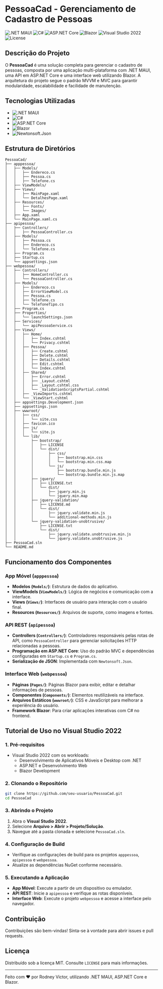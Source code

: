 
# PessoaCad - Gerenciamento de Cadastro de Pessoas

![.NET MAUI](https://img.shields.io/badge/.NET%20MAUI-v8.0-blue)
![C#](https://img.shields.io/badge/C%23-Language-brightgreen)
![ASP.NET Core](https://img.shields.io/badge/ASP.NET%20Core-v6.0-blue)
![Blazor](https://img.shields.io/badge/Blazor-Framework-purple)
![Visual Studio 2022](https://img.shields.io/badge/Visual%20Studio-2022-purple)
![License](https://img.shields.io/badge/License-MIT-blue)

## Descrição do Projeto
O **PessoaCad** é uma solução completa para gerenciar o cadastro de pessoas, composta por uma aplicação multi-plataforma com .NET MAUI, uma API em ASP.NET Core e uma interface web utilizando Blazor. A arquitetura do projeto segue o padrão MVVM e MVC para garantir modularidade, escalabilidade e facilidade de manutenção.

## Tecnologias Utilizadas
- ![.NET MAUI](https://img.shields.io/badge/.NET%20MAUI-v8.0-blue)
- ![C#](https://img.shields.io/badge/C%23-Programação-brightgreen)
- ![ASP.NET Core](https://img.shields.io/badge/ASP.NET%20Core-v6.0-blue)
- ![Blazor](https://img.shields.io/badge/Blazor-Framework-purple)
- ![Newtonsoft.Json](https://img.shields.io/badge/Newtonsoft.Json-13.0.1-orange)

## Estrutura de Diretórios

```plaintext
PessoaCad/
├── apppessoa/
│   ├── Models/
│   │   ├── Endereco.cs
│   │   ├── Pessoa.cs
│   │   ├── Telefone.cs
│   ├── ViewModels/
│   ├── Views/
│   │   ├── MainPage.xaml
│   │   └── DetalhesPage.xaml
│   ├── Resources/
│   │   ├── Fonts/
│   │   └── Images/
│   ├── App.xaml
│   └── MainPage.xaml.cs
├── apipessoa/
│   ├── Controllers/
│   │   ├── PessoaController.cs
│   ├── Models/
│   │   ├── Pessoa.cs
│   │   ├── Endereco.cs
│   │   └── Telefone.cs
│   ├── Program.cs
│   ├── Startup.cs
│   └── appsettings.json
├── webpessoa/
│   ├── Controllers/
│   │   ├── HomeController.cs
│   │   └── PessoaController.cs
│   ├── Models/
│   │   ├── Endereco.cs
│   │   ├── ErrorViewModel.cs
│   │   ├── Pessoa.cs
│   │   ├── Telefone.cs
│   │   └── TelefoneTipo.cs
│   ├── Program.cs
│   ├── Properties/
│   │   └── launchSettings.json
│   ├── Services/
│   │   └── apiPessoaService.cs
│   ├── Views/
│   │   ├── Home/
│   │   │   ├── Index.cshtml
│   │   │   └── Privacy.cshtml
│   │   ├── Pessoa/
│   │   │   ├── Create.cshtml
│   │   │   ├── Delete.cshtml
│   │   │   ├── Details.cshtml
│   │   │   ├── Edit.cshtml
│   │   │   └── Index.cshtml
│   │   ├── Shared/
│   │   │   ├── Error.cshtml
│   │   │   ├── _Layout.cshtml
│   │   │   ├── _Layout.cshtml.css
│   │   │   └── _ValidationScriptsPartial.cshtml
│   │   ├── _ViewImports.cshtml
│   │   └── _ViewStart.cshtml
│   ├── appsettings.Development.json
│   ├── appsettings.json
│   ├── wwwroot/
│   │   ├── css/
│   │   │   └── site.css
│   │   ├── favicon.ico
│   │   ├── js/
│   │   │   └── site.js
│   │   └── lib/
│   │       ├── bootstrap/
│   │       │   ├── LICENSE
│   │       │   └── dist/
│   │       │       ├── css/
│   │       │       │   ├── bootstrap.min.css
│   │       │       │   └── bootstrap.min.css.map
│   │       │       └── js/
│   │       │           ├── bootstrap.bundle.min.js
│   │       │           └── bootstrap.bundle.min.js.map
│   │       ├── jquery/
│   │       │   ├── LICENSE.txt
│   │       │   └── dist/
│   │       │       ├── jquery.min.js
│   │       │       └── jquery.min.map
│   │       ├── jquery-validation/
│   │       │   ├── LICENSE.md
│   │       │   └── dist/
│   │       │       ├── jquery.validate.min.js
│   │       │       └── additional-methods.min.js
│   │       └── jquery-validation-unobtrusive/
│   │           ├── LICENSE.txt
│   │           └── dist/
│   │               ├── jquery.validate.unobtrusive.min.js
│   │               └── jquery.validate.unobtrusive.js
├── PessoaCad.sln
└── README.md
```

## Funcionamento dos Componentes

### App Móvel (`apppessoa`)
- **Modelos (`Models/`)**: Estrutura de dados do aplicativo.
- **ViewModels (`ViewModels/`)**: Lógica de negócios e comunicação com a interface.
- **Views (`Views/`)**: Interfaces de usuário para interação com o usuário final.
- **Resources (`Resources/`)**: Arquivos de suporte, como imagens e fontes.

### API REST (`apipessoa`)
- **Controllers (`Controllers/`)**: Controladores responsáveis pelas rotas de API, como `PessoaController` para gerenciar solicitações HTTP relacionadas a pessoas.
- **Programação em ASP.NET Core**: Uso do padrão MVC e dependências configuradas em `Startup.cs` e `Program.cs`.
- **Serialização de JSON**: Implementada com `Newtonsoft.Json`.

### Interface Web (`webpessoa`)
- **Páginas (`Pages/`)**: Páginas Blazor para exibir, editar e detalhar informações de pessoas.
- **Componentes (`Components/`)**: Elementos reutilizáveis na interface.
- **Arquivos Estáticos (`wwwroot/`)**: CSS e JavaScript para melhorar a experiência do usuário.
- **Framework Blazor**: Para criar aplicações interativas com C# no frontend.

## Tutorial de Uso no Visual Studio 2022

### 1. Pré-requisitos
- Visual Studio 2022 com os workloads:
  - Desenvolvimento de Aplicativos Móveis e Desktop com .NET
  - ASP.NET e Desenvolvimento Web
  - Blazor Development

### 2. Clonando o Repositório
```bash
git clone https://github.com/seu-usuario/PessoaCad.git
cd PessoaCad
```

### 3. Abrindo o Projeto
1. Abra o **Visual Studio 2022**.
2. Selecione **Arquivo > Abrir > Projeto/Solução**.
3. Navegue até a pasta clonada e selecione `PessoaCad.sln`.

### 4. Configuração de Build
- Verifique as configurações de build para os projetos `apppessoa`, `apipessoa` e `webpessoa`.
- Atualize as dependências NuGet conforme necessário.

### 5. Executando a Aplicação
- **App Móvel**: Execute a partir de um dispositivo ou emulador.
- **API REST**: Inicie a `apipessoa` e verifique as rotas disponíveis.
- **Interface Web**: Execute o projeto `webpessoa` e acesse a interface pelo navegador.

## Contribuição
Contribuições são bem-vindas! Sinta-se à vontade para abrir issues e pull requests.

## Licença
Distribuído sob a licença MIT. Consulte `LICENSE` para mais informações.

---

Feito com ❤️ por Rodney Victor, utilizando .NET MAUI, ASP.NET Core e Blazor.
